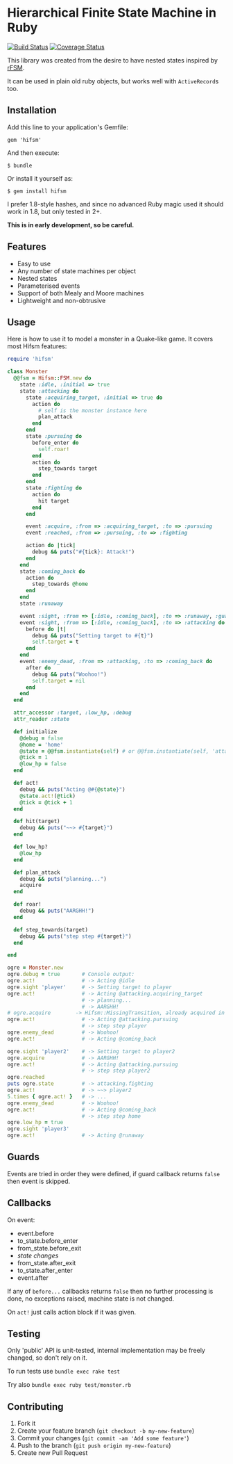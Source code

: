 # Hierarchical Finite State Machine in Ruby

[![Build Status](https://travis-ci.org/stiff/hifsm.svg?branch=master)](https://travis-ci.org/stiff/hifsm)
[![Coverage Status](https://coveralls.io/repos/stiff/hifsm/badge.png?branch=master)](https://coveralls.io/r/stiff/hifsm?branch=master)

This library was created from the desire to have nested states inspired by [rFSM](https://github.com/kmarkus/rFSM).

It can be used in plain old ruby objects, but works well with `ActiveRecord`s too.

## Installation

Add this line to your application's Gemfile:

    gem 'hifsm'

And then execute:

    $ bundle

Or install it yourself as:

    $ gem install hifsm

I prefer 1.8-style hashes, and since no advanced Ruby magic used it should work in 1.8, but only tested in 2+.

__This is in early development, so be careful.__

## Features

* Easy to use
* Any number of state machines per object
* Nested states
* Parameterised events
* Support of both Mealy and Moore machines
* Lightweight and non-obtrusive

## Usage

Here is how to use it to model a monster in a Quake-like game. It covers most Hifsm features:

```ruby
require 'hifsm'

class Monster
  @@fsm = Hifsm::FSM.new do
    state :idle, :initial => true
    state :attacking do
      state :acquiring_target, :initial => true do
        action do
          # self is the monster instance here
          plan_attack
        end
      end
      state :pursuing do
        before_enter do
          self.roar!
        end
        action do
          step_towards target
        end
      end
      state :fighting do
        action do
          hit target
        end
      end

      event :acquire, :from => :acquiring_target, :to => :pursuing
      event :reached, :from => :pursuing, :to => :fighting

      action do |tick|
        debug && puts("#{tick}: Attack!")
      end
    end
    state :coming_back do
      action do
        step_towards @home
      end
    end
    state :runaway

    event :sight, :from => [:idle, :coming_back], :to => :runaway, :guard => :low_hp?
    event :sight, :from => [:idle, :coming_back], :to => :attacking do
      before do |t|
        debug && puts("Setting target to #{t}")
        self.target = t
      end
    end
    event :enemy_dead, :from => :attacking, :to => :coming_back do
      after do
        debug && puts("Woohoo!")
        self.target = nil
      end
    end
  end

  attr_accessor :target, :low_hp, :debug
  attr_reader :state

  def initialize
    @debug = false
    @home = 'home'
    @state = @@fsm.instantiate(self) # or @@fsm.instantiate(self, 'attacking.pursuing')
    @tick = 1
    @low_hp = false
  end

  def act!
    debug && puts("Acting @#{@state}")
    @state.act!(@tick)
    @tick = @tick + 1
  end

  def hit(target)
    debug && puts("~~> #{target}")
  end

  def low_hp?
    @low_hp
  end

  def plan_attack
    debug && puts("planning...")
    acquire
  end

  def roar!
    debug && puts("AARGHH!")
  end

  def step_towards(target)
    debug && puts("step step #{target}")
  end

end

ogre = Monster.new
ogre.debug = true       # Console output:
ogre.act!               # -> Acting @idle
ogre.sight 'player'     # -> Setting target to player
ogre.act!               # -> Acting @attacking.acquiring_target
                        # -> planning...
                        # -> AARGHH!
# ogre.acquire        -> Hifsm::MissingTransition, already acquired in act!
ogre.act!               # -> Acting @attacking.pursuing
                        # -> step step player
ogre.enemy_dead         # -> Woohoo!
ogre.act!               # -> Acting @coming_back

ogre.sight 'player2'    # -> Setting target to player2
ogre.acquire            # -> AARGHH!
ogre.act!               # -> Acting @attacking.pursuing
                        # -> step step player2
ogre.reached
puts ogre.state         # -> attacking.fighting
ogre.act!               # -> ~~> player2
5.times { ogre.act! }   # -> ...
ogre.enemy_dead         # -> Woohoo!
ogre.act!               # -> Acting @coming_back
                        # -> step step home
ogre.low_hp = true
ogre.sight 'player3'
ogre.act!               # -> Acting @runaway

```

## Guards

Events are tried in order they were defined, if guard callback returns `false` then event is skipped.

## Callbacks

On event:

* event.before
* to_state.before_enter
* from_state.before_exit
* *state changes*
* from_state.after_exit
* to_state.after_enter
* event.after

If any of `before...` callbacks returns `false` then no further processing is done, no exceptions raised, machine state is not changed.

On `act!` just calls action block if it was given.

## Testing

Only 'public' API is unit-tested, internal implementation may be freely changed, so don't rely on it.

To run tests use `bundle exec rake test`

Try also `bundle exec ruby test/monster.rb`

## Contributing

1. Fork it
2. Create your feature branch (`git checkout -b my-new-feature`)
3. Commit your changes (`git commit -am 'Add some feature'`)
4. Push to the branch (`git push origin my-new-feature`)
5. Create new Pull Request
